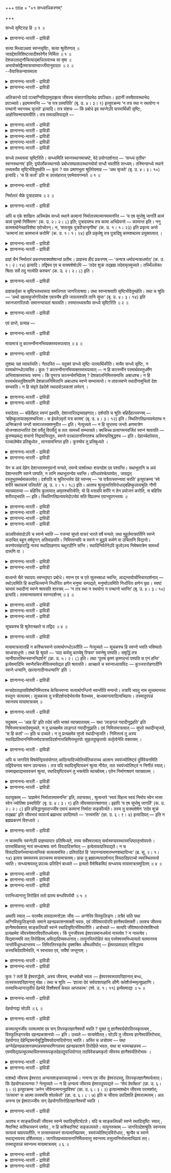 +++
title = "०१ सन्ध्याधिकरणम्"

+++

सन्ध्ये सृष्टिराह हि ॥ १ ॥  
<details><summary>ज्ञानानन्द-भारती - द्राविडी</summary>

सन्द्ये स्रुष्टिराह हि ॥ १ ॥
</details>

सत्या मिथ्याऽथवा स्वप्नसृष्टिः, सत्या श्रुतीरणात् ॥  
जाग्रद्देशाविशिष्टत्वादीश्वरेणैव निर्मिता ॥ १ ॥  
देशकालाद्यनौचित्याद्बाधितत्वाच्च सा मृषा ॥  
अभावोक्तेर्द्वैतमात्रासाम्याज्जीवानुवादतः ॥ २ ॥  
--वैयासिकन्यायमाला

<details><summary>ज्ञानानन्द-भारती - द्राविडी</summary>

स्वप्ऩत्तिल् स्रुष्टि सॆय्वदु वास्तवमा युळ्ळदा? अल्लदु मित्यैया (पॊय्याऩ
तोऱ्ऱमा)? सुरुदियिऩाल् सॊल्लप्पट्टु इरुप्पदालुम्, जाक्रत्तिलुळ्ळ
तेसत्तिऱ्कु वित्यासप्पडाददिऩालुम्, ईसुवररालेये स्रुष् टिक्कप्पडुगिऱ
वास्तवमाग उळ्ळदु ताऩ्।
</details>

<details><summary>ज्ञानानन्द-भारती - द्राविडी</summary>

तेसम्, कालम् मुदलियदु उसिदमायिल्लाददिऩालुम्, पादिक्कप्पट्टु
वरुगिऱबडियालुम्, इल्लैयॆऩ्ऱु सॊल्लियि रुप्पदालुम्, जाक्रत्, त्वैद
अऩुबवित्तदऱ्कु समाऩमायि राददिऩालुम्, जीवऩै सॊल्लियिरुप्पदालुम् अदु
पॊय्ये।
</details>

अतिक्रान्ते पादे पञ्चाग्निविद्यामुदाहृत्य जीवस्य संसारगतिप्रभेदः
प्रपञ्चितः। इदानीं तस्यैवावस्थाभेदः प्रपञ्च्यते। इदमामनन्ति — ‘स यत्र
प्रस्वपिति’ (बृ. उ. ४। ३। ९) इत्युपक्रम्य ‘न तत्र रथा न रथयोगा न
पन्थानो भवन्त्यथ सृजते’ इत्यादि। तत्र संशयः — किं प्रबोधे इव स्वप्नेऽपि
पारमार्थिकी सृष्टिः, आहोस्विन्मायामयीति। तत्र तावत्प्रतिपाद्यते —

<details><summary>ज्ञानानन्द-भारती - द्राविडी</summary>

(मूऩ्ऱावदु अत्यायम् मुदल् पादत्तिल् पञ्जाक्ऩि वित्यैयिल् कूऱियबडि जीवऩ्
लोगान्दरम् पोवदैयुम्, तिरुम्बि वरुवदैयुम् पऱ्ऱि विसारित्तु जीव कदियै
निरूबणम् सॆय्वदऩ् मूलम् तत्वञाऩत्तिऱ्कु सादऩमाऩ वैराक्यत्तै काट्टिऩार्।
इरण्डावदु पादत्तिल् ञाऩत्तिऱ्कु सादऩमाऩ त्वम् पदार्त्तमाऩ
जीवस्वरूबत्तैयुम्, तत्पदार्त्तमाऩ प्रह्मस्वरूबत् तैयुम् सोदित्तु
काट्टुगिऱार्। मुदलिल् अवस्तैगळैक् काट्टि अवऱ्ऱिलिरुन्दु जीवस्वरूबत्तैप्
पिरित्तुक् काट्टुगिऱार्।
</details>

<details><summary>ज्ञानानन्द-भारती - द्राविडी</summary>

स्वप्ऩत्तिल् काणुम् वस्तुक्कळ् उण्मैया अल्लदु पॊय्या ऎऩ्ऱु सन्देहम्।
आगासम् मुदलाऩदैप्पोल स्वप्ऩ वस्तुक्कळैयुम् ईसुवरऩ्
सिरुष्टित्तिरुप्पदालुम्, स्वप्ऩ सिरुष्टियैप् पऱ्ऱि सुरुदिये कूऱुवदालुम्
जागरिद वस्तुक्कळैप् पोलवे स्वप्ऩ वस्तुक्कळुम् तिरुप्ति मुदलाऩ पलऩै
कॊडुप्पदालुम् स्वप्ऩ वस्तुक्कळुम् सत्यम् ऎऩ्ऱु पूर्वबक्षम्।
</details>

<details><summary>ज्ञानानन्द-भारती - द्राविडी</summary>

सरीरत्तिऱ्कुळ् सिऱिय इडत्तिल् काणुम् याऩै मुदलिय पॆरिय वस्तु
इरुप्पदऱ्कुत् तगुन्द इडम् अङ्गु इल्लै। इरविल् तूङ्गिऩवऩ् स्वप्ऩत्तिल्
पगलै काण्गिऱाऩ्। ऒरु मुगूर्त्त कालत्तिऱ्कुळ् पल वरुषङ्गळ् कऴिन्ददाग
स्वप्ऩत्तिल् काण्गिऱाऩ्। आदलाल् कालमुम् ऒत्तुवरविल्लै। इन्दप्पॊरुळ्गळै
सिरुष्टिप्पदऱ्कु जीवऩुक्कु सामर्त्यमिल्लाददालुम् कै मुदलाऩ करणङ्गळ्
स्वप्ऩगालत्तिल् अडङ्गि युळ्ळबडियालुम्, मूलप्पॊरुळ्गळिल्लाददालुम्,
सिऱुवऩ् तऩक्कुप् पिळ्ळै पिऱन्ददाग स्वप्ऩम् काण्बदालुम् निमित्तमुम्
सरियाग इल्लै। मेलुम् विऴित्तवुडऩ् स्वप्ऩप् पॊरुळ्गळ् मऱैन्दुविडुगिऩ्ऱऩ।
स्वप् ऩत्तिल् काणुम् याऩै अप्पॊऴुदे मऩिदऩागक् काण्बदाल् स्वप्ऩ
कालत्तिलेये पादमुळ्ळदु। स्वप्ऩ वस्तुक्कळै ईसुवरऩ् सिरुष्टिक्कविल्लै।
जीवऩ् सिरुष्टिक्किऱाऩ्। जीवऩुक्कु अवित्यैयिऩाल् ञाऩम्, ऐसुवर्यम्
मऱैन्दिरुप्पदाल् तूङ्गुगिऱ जीवऩ् सङ्गल्बमात्रत्ताल् सिरुष्टिक्क
मुडियादु। जागरत्तिल् कण्ड पॊरुळ्गळिऩ् वासऩैयाल् स्वप्ऩ वस्तुक् कळ्
तोऩ्ऱुवदालुम्, स्वप्ऩत्तिल् उळ्ळ सुगदुक्कङ् गळुक्कु जीवऩुडैय पुण्य पाब
कर्माक्कळ् कारणमाऩ तालुम् जीवऩ् कर्त्ता ऎऩ्ऱु सॊल्लप्पडुगिऱदु। स्वप्ऩ
सिरुष्टियैच् चॊऩ्ऩ सुरुदि अङ्गेये अवैगळ् इल्लैयॆऩ्ऱुम् कूऱुगिऱदु।
स्वप्ऩत्तिल् पॊरुळ्गळ् उण्मैयाग इल्लाविट्टालुम् किळिञ्जलिल् वॆळ्ळि पोल्
पॊय्यागत् तोऩ्ऱुगिऩ्ऱऩ ऎऩ्बदु सुरुदियिऩ् करुत्तु। आरम्बणादिगरणत्तिल्
पिरबञ्जम् मुऴुवदुम् पॊय्यॆऩ्ऱु तीर्माऩित्तिरुक्किऱबडियाल् इङ्गु स्वप्ऩ
वस्तुक्कळ् वियावहारिगमा, पिरादिबासिगमा ऎऩ्ऱु सन्देहम्। पिरादिबासिगम्
ऎऩ्ऱु सित्तान्दम्)।
</details>

<details><summary>ज्ञानानन्द-भारती - द्राविडी</summary>

सॆऩ्ऱ पादत्तिल् पञ्जाक्ऩि वित्यैयैच् चॊल्लि जीवऩुडैय संसार कदियिलुळ्ळ
पेदम् विस्तरिक्कप्पट्टदु। इप्पॊऴुदो अवऩुक्केयुळ्ळ अवस्तैगळिलुळ्ळ पेदम्
विस्तरित्तुक् काट्टप् पडुगिऱदु।
</details>

<details><summary>ज्ञानानन्द-भारती - द्राविडी</summary>

“अवऩ् ऎप्पॊऴुदु तूङ्गुगिऱाऩो" (पिरुहत्। IV;३-९) ऎऩ्ऱु आरम्बित्तु “अङ्गे
रदङ्गळ् किडैयादु, रदत्तिल् पूट्टियिरुप्पवै (कुदिरैगळ्) किडैयादु,
मार्क्कङ्गळुम् किडैयादु। आऩाल् रदङ्गळैयुम् रदत्तिल्
पूट्टियिरुप्पवैगळैयुम् (कुदिरैगळैयुम्), ऎऩ्बदु मुदलाऩ मार्क्कङ्गळैयुम्
स्रुष्टिक्किऱाऩ्” (पिरुहत्IV;।३-१०) इदै सॊल्गिऱार्गळ्। विऴिप्पु
समयत्तिल् पोल, स्वप्ऩत्तिलुम् वास्तवमाऩ स्रुष्टिया? अल्लदु मायामयमाऩ
स्रुष्टिया? ऎऩ्ऱु अङ्गे संसयम्।
</details>

सन्ध्ये तथ्यरूपा सृष्टिरिति। सन्ध्यमिति स्वप्नस्थानमाचष्टे, वेदे
प्रयोगदर्शनात् — ‘सन्ध्यं तृतीयꣳ स्वप्नस्थानम्’ इति; द्वयोर्लोकस्थानयोः
प्रबोधसम्प्रसादस्थानयोर्वा सन्धौ भवतीति सन्ध्यम्। तस्मिन्सन्ध्ये स्थाने
तथ्यरूपैव सृष्टिर्भवितुमर्हति — कुतः ? यतः प्रमाणभूता श्रुतिरेवमाह — ‘अथ
सृजते’ (बृ. उ. ४। ३। १०) इत्यादि। ‘स हि कर्ता’ इति च उपसंहारात्
एवमेवावगम्यते ॥ १ ॥

<details><summary>ज्ञानानन्द-भारती - द्राविडी</summary>

पूर्वबक्षम्: अव्विषयत्तिल् सन्द्यत्तिल् वास् तव रूबमाऩ स्रुष्टि ऎऩ्ऱु
तोऩ्ऱुगिऱदु। “सन्द्यम् मूऩ्ऱावदु स्वप्ऩ स्ताऩम्" (पिरुहत्। IV;३-९) ऎऩ्ऱु
वेदत्तिल् पिरयोगम् काण्बदाल्, सन्द्यम् ऎऩ्बदु स्वप्ऩ स्ताऩत्तैच्
चॊल्गिऱदु। “इहलोगम्, परलोगम् ऎऩ्ऩुम् इरण्डु स्ताऩङ्गळुक्कु नडुविलो
विऴिप्पु तूक्कमॆऩ्ऱ इरण्डु स्ताऩङ्गळुक्कु मत्ति यिलो इरुप्पदिऩाल्
सन्द्यम्। अन्द सन्द्य स्ताऩत् तिल् (स्वप्ऩत्तिल्) वास्तवरूबमुळ्ळदागवे
स्रुष्टि यिरुप्पदु नियायम्। एऩ्? एऩॆऩ्ऱाल् “आऩाल् रदङ्ग ळैयुम्, रदत्तिल्
पूट्टियिरुप्पवैगळैयुम्, मार्क्कङ्ग ळैयुम् स्रुष्टिक्किऱाऩ्" ऎऩ्बदु
मुदलिय पिरमाणमाऩ सुरुदि इव्विदमे सॊल्गिऱदु। कडैसियिल् “अवऩे सॆय्गिऱवऩ्”
ऎऩ्ऱु मुडिप्पदालुम् इव्विदम् ताऩ् अऱियप्पडुगिऱदु।
</details>

निर्मातारं चैके पुत्रादयश्च ॥ २ ॥  
<details><summary>ज्ञानानन्द-भारती - द्राविडी</summary>

निर्मादारम् सैगे पुत्रादयच्च ॥ २ ॥
</details>

अपि च एके शाखिनः अस्मिन्नेव सन्ध्ये स्थाने कामानां
निर्मातारमात्मानमामनन्ति — ‘य एष सुप्तेषु जागर्ति कामं कामं पुरुषो
निर्मिमाणः’ (क. उ. २। २। ८) इति; पुत्रादयश्च तत्र कामा अभिप्रेयन्ते —
काम्यन्त इति। ननु कामशब्देनेच्छाविशेषा एवोच्येरन्। न, ‘शतायुषः
पुत्रपौत्रान्वृणीष्व’ (क. उ. १। १। २३) इति प्रकृत्य अन्ते ‘कामानां
त्वा कामभाजं करोमि’ (क. उ. १। १। २४) इति प्रकृतेषु तत्र पुत्रादिषु
कामशब्दस्य प्रयुक्तत्वात् ।

<details><summary>ज्ञानानन्द-भारती - द्राविडी</summary>

मेलुम्, सिल वेदसागिगळ् इदे सन्द्य स्ताऩत्तिल् “ऎन्द इन्द पुरुषऩ् ऎल्लाम्
तूङ्गुम्बोदु ऒव्वॊरु कामत्तैयुम् उण्डु पण्णुगिऱवऩाग विऴित्तुक्कॊण्डु
इरुक्किऱाऩो" (कडV;८) ऎऩ्ऱु आत्मावै कामङ्गळै उण्डुबण्णुबवऩाग सॊल्गि
ऱार्गळ्। पुत्तिरऩ् मुदलियवै अङ्गु कामङ्गळ् ऎऩ्ऱु करुदप्पडुगिऩ्ऱऩ।
विरुम्बप्पडुगिऩ्ऱऩ ऎऩ्बदिऩाल्।
</details>

<details><summary>ज्ञानानन्द-भारती - द्राविडी</summary>

कामम् ऎऩ्ऱ सप्तत्तिऩाल् ऒरुविद विरुप्पङ्गळ् ताऩे सॊल्लप्पडुम्। ऎऩ्ऱाल्
अप्पडियल्ल, “नूऱु आयुसुळ्ळ पुत्तिरर्गळैयुम् पौत्तिरर्गळैयुम्
वेण्डिक्कॊळ्" (कड१;२३) ऎऩ्ऱु आरम्बित्तु कडैसियिल् “उऩ्ऩै
कामङ्गळैयडैन्दवऩागच् चॆय्गिऱेऩ्" (कड१;२४) ऎऩ्ऱु पिरगिरुदमायुळ्ळ
पुत्तिरऩ् मुदलाऩदिल् अङ्गु काम ऎऩ्ऱ सप्तत्तै उबयोगित् तिरुप्पदिऩाल्।
</details>

प्राज्ञं चैनं निर्मातारं प्रकरणवाक्यशेषाभ्यां प्रतीमः। प्राज्ञस्य हीदं
प्रकरणम् — ‘अन्यत्र धर्मादन्यत्राधर्मात्’ (क. उ. १। २। १४) इत्यादि।
तद्विषय एव च वाक्यशेषोऽपि — ‘तदेव शुक्रं तद्ब्रह्म तदेवामृतमुच्यते।
तस्मिँल्लोकाः श्रिताः सर्वे तदु नात्येति कश्चन’ (क. उ. २। २। ८) इति ।

<details><summary>ज्ञानानन्द-भारती - द्राविडी</summary>

पिराक्ञऩ् ताऩ् इन्द उण्डुबण्णुगिऱवर् ऎऩ्ऱु पिरगरणत्तिलिरुन्दुम्, पिऩ्
वाक्कियङ्गळिलिरुन्दुम् अऱिगिऱोम्। "तर्मत्तिऱ्कु वेऱाग, अदर्मत्तिऱ्कु
वेऱाग" (कडII;१४) ऎऩ्ऱु आरम्बिक्कुम् इन्द पिरगरणम् पिराक्ञऩैये सेर्न्ददु।
अदे विषयम्दाऩ् पिऩ् वाक्कियत्तिलुम् “अदुवे सुत्तम्, अदु पिरह्मम्, अदुवे
अमिरुदम् (मरणमऱ्ऱदु) ऎऩप्पडुगिऱदु। अदिल् ऎल्ला उलगङ्गळुम्
आसिरयित्तुक्कॊण्डिरुक्किऩ्ऱऩ। अदैयो ऎदुवुम् मीऱुवदिल्लै” (कडV;८) ऎऩ्ऱु।
</details>

प्राज्ञकर्तृका च सृष्टिस्तथ्यरूपा समधिगता जागरिताश्रया। तथा
स्वप्नाश्रयापि सृष्टिर्भवितुमर्हति। तथा च श्रुतिः — ‘अथो
खल्वाहुर्जागरितदेश एवास्यैष इति जाग्रत्पश्यति तानि सुप्तः’ (बृ. उ. ४।
३। १४) इति स्वप्नजागरितयोः समानन्यायतां श्रावयति। तस्मात्तथ्यरूपैव
सन्ध्ये सृष्टिरिति ॥ २ ॥

<details><summary>ज्ञानानन्द-भारती - द्राविडी</summary>

पिराक्ञऩै कर्त्तावाग उडैय जागिरत्तै आसिरयित्तिरुक्किऱ स्रुष्टि
वास्तवरूबत्तै उडैय ताग आसिरयित्तिरुक्किऱोम्; अप्पडिये स्वप्ऩत्तै
आसिरयित्तिरुक्कुम् स्रुष्टियुम् कूड इरुप्पदुदाऩ् नियायमागुम्। अप्पडिये
सुरुदियुम् "जागिरत् तेसमेदाऩ् इवऩुक्कु इदु (स्वप्ऩम्) जागिरत्तिल् ऎवैगळै
पार्क्किऱाऩो, अवैगळैत्ताऩ् तूङ्गुगिऱवऩ् पार्क्कि ऱाऩ्। ऎऩ्ऱु
सॊल्गिऱार्गळल्लवा?” (पिरुहत्।IV;३-१४) ऎऩ्ऱु स्वप्ऩत्तिऱ्कुम्
जागरत्तिऱ्कुम् नियायम् समाऩमायिरुप्पदैच् चॊल्गिऱदु। आगैयाल् सन्द्
यत्तिल् (स्वप्ऩत्तिल् उळ्ळ स्रुष्टि वास्तव स्वरूबमुळ्ळदुदाऩ्, ऎऩ्ऱु।
</details>

एवं प्राप्ते, प्रत्याह —

<details><summary>ज्ञानानन्द-भारती - द्राविडी</summary>

सित्तान्दम्: इव्विदम् वरुम्बोदु पदिल् सॊल्गिऱार्:-
</details>

मायामात्रं तु कार्त्स्न्येनानभिव्यक्तस्वरूपत्वात् ॥ ३ ॥  
<details><summary>ज्ञानानन्द-भारती - द्राविडी</summary>

मायामात्रम् तु कार्त्स्नयेनानबिव्यक्तस्वरूबत्वात् ॥ ३ ॥
</details>

तुशब्दः पक्षं व्यावर्तयति। नैतदस्ति — यदुक्तं सन्ध्ये सृष्टिः
पारमार्थिकीति। मायैव सन्ध्ये सृष्टिः, न परमार्थगन्धोऽप्यस्ति। कुतः ?
कार्त्स्न्येनानभिव्यक्तस्वरूपत्वात् — न हि कार्त्स्न्येन
परमार्थवस्तुधर्मेण अभिव्यक्तस्वरूपः स्वप्नः। किं पुनरत्र
कार्त्स्न्यमभिप्रेतम् ? देशकालनिमित्तसम्पत्तिः अबाधश्च। न हि
परमार्थवस्तुविषयाणि देशकालनिमित्तानि अबाधश्च स्वप्ने सम्भाव्यन्ते। न
तावत्स्वप्ने रथादीनामुचितो देशः सम्भवति। न हि संवृते देहदेशे
रथादयोऽवकाशं लभेरन् ।

<details><summary>ज्ञानानन्द-भारती - द्राविडी</summary>

“तु” ऎऩ्ऱ सप्तम् मुऩ् सॊऩ्ऩ पक्षत्तै मऱुक्किऱदु। सन्द्यत्तिलुळ्ळ
स्रुष्टि वास्तवमाऩ तॆऩ्ऱु ऎदु सॊल्लप्पट्टदो अदु इल्लै। सन्द्यत् तिलुळ्ळ
स्रुष्टि मायैदाऩ् ; वास्तवमॆऩ्ऱ कन्दम् कूड किडैयादु एऩ्? “पूरावाग
वियक्तमाऩ स्वरूब मिल्लाददाल् वास्तवमाऩ वस्तुविऱ्कुळ्ळ पूरा लक्षणङ्गळुडऩ्
वियक्तमायिरुक्कुम् स्वरूबत्तै उडैयदाग स्वप्ऩम् इल्लैयॆऩ्बदु पिरसित्तम्”।
</details>

<details><summary>ज्ञानानन्द-भारती - द्राविडी</summary>

इङ्गे पूरात्तऩ्मैयॆऩ्बदु ऎदुवॆऩ्ऱु करुदप्पट्टिरुक्किऱदु? तेसम्, कालम्,
निमित्तम् इवैगळिऩ् सेर्क्कैयुम्, पादिक्कप्पडामल् इरुप्पदुम्। वास्तवमाऩ
वस्तुविऱ्कुरिय विषयङ्गळाऩ तेसगाल निमित्तङ्गळुम् पादिक्कप्पडामल्
इरुक्कुम् तऩ्मैयुम् स्वप्ऩत्तिल् सम्बविक्कादल्लवा? स्वप्ऩत्तिल् रदङ्गळ्
मुदलियदिऱ्कु पोदुमाऩ इडम् किडैयादु। सुरुक्कमायुळ्ळ तेहत्तिऩ्
इडत्तिऱ्कुळ् रदम् मुदलियवैगळ् इडमडैयमुडियादु ऎऩ्बदु पिरसित्तम्।
</details>

स्यादेतत् — बहिर्देहात् स्वप्नं द्रक्ष्यति, देशान्तरितद्रव्यग्रहणात्।
दर्शयति च श्रुतिः बहिर्देहात्स्वप्नम् — ‘बहिष्कुलायादमृतश्चरित्वा। स
ईयतेऽमृतो यत्र कामम्’ (बृ. उ. ४। ३। १२) इति। स्थितिगतिप्रत्ययभेदश्च न
अनिष्क्रान्ते जन्तौ सामञ्जस्यमश्नुवीत — इति। नेत्युच्यते — न हि
सुप्तस्य जन्तोः क्षणमात्रेण योजनशतान्तरितं देशं पर्येतुं विपर्येतुं च
ततः सामर्थ्यं सम्भाव्यते। क्वचिच्च प्रत्यागमनवर्जितं स्वप्नं श्रावयति —
कुरुष्वहमद्य शयानो निद्रयाभिप्लुतः, स्वप्ने पञ्चालानभिगतश्च
अस्मिन्प्रतिबुद्धश्च — इति। देहाच्चेदपेयात् , पञ्चालेष्वेव प्रतिबुध्येत
, तानसावभिगत इति। कुरुष्वेव तु प्रतिबुध्यते ।

<details><summary>ज्ञानानन्द-भारती - द्राविडी</summary>

इदु इरुक्कलाम्; तेहत्तिऱ्कु वॆळियिल् स्वप्ऩत्तैप् पार्क्किऱाऩ्। वेऱु
इडत्तिलुळ्ळ तिरवियत्तै किरहिप्पदिऩाल्। सुरुदियुम् "मरणमऱ्ऱ वऩाग
सरीरत्तिऱ्कु वॆळियिले सञ्जरित्तुविट्टु अन्द मरणमऱ्ऱवऩ् ऎङ्गे इष्टमो
अङ्गे पोगिऱाऩ्” (पिरुहत्।IV;३-१२) ऎऩ्ऱु तेहत्तिऱ्कु वॆळियिल् स्वप्ऩम्
ऎऩ्ऱु काट्टुगिऱदु। निऱ्पदु, पोवदु, ऎऩ्ऱ अऱिविऩ् वेऱुबाडु पिराणि वॆळियिल्
पोगादविषयत्तिल् पॊरुत्तमायिरादु, ऎऩ्ऱु।
</details>

<details><summary>ज्ञानानन्द-भारती - द्राविडी</summary>

अप्पडियल्लवॆऩ्ऱु सॊल्लप्पडुगिऱदु। तूङ्गु किऱ जन्दुविऱ्कु
क्षणमात्तिरत्तिल् नूऱु योजऩैक्कु अप्पाल् उळ्ळ तेसम् पोगवुम्, अङ्गिरुन्दु
वरवुम् सामर्त्तियम् सम्बविक्कक् कूडियदेयिल्लै। मेलुम्, सिल समयम्
तिरुम्बि वरुगैयिल्लामले स्वप्ऩम् सॊल्गिऱाऩ् "नाऩ् इऩ्ऱु कुरुदेसत्तिल्
पडुत्तुक् कॊण्डु नित्तिरैयिऩाल् वियाबिक्कप्पट्टु स्वप्ऩत् तिल्
पाञ्जालदेसम् पोऩवऩ् इङ्गु विऴित्तुक्कॊण्डु विट्टेऩ्” ऎऩ्ऱु।
तेहत्तिलिरुन्दु वॆळिये पोयिरुन् दाल् इवऩ् अन्द पाञ्जाल तेसत्तै
अडैन्ददाल् पाञ्जालदेसत्तिल् विऴित्तुक्कॊळ्ळ वेण्डुम्; आऩाल्
कुरुदेसत्तिले ताऩ् विऴित्तुक् कॊळ्गिऱाऩ्।
</details>

येन च अयं देहेन देशान्तरमश्नुवानो मन्यते, तमन्ये पार्श्वस्थाः शयनदेश एव
पश्यन्ति। यथाभूतानि च अयं देशान्तराणि स्वप्ने पश्यति, न तानि
तथाभूतान्येव भवन्ति। परिधावंश्चेत्पश्येत् , जाग्रद्वत्
वस्तुभूतमर्थमाकलयेत्। दर्शयति च श्रुतिरन्तरेव देहे स्वप्नम् — ‘स
यत्रैतत्स्वप्न्यया चरति’ इत्युपक्रम्य ‘स्वे शरीरे यथाकामं परिवर्तते’
(बृ. उ. २। १। १८) इति। अतश्च श्रुत्युपपत्तिविरोधाद्बहिष्कुलायश्रुतिः
गौणी व्याख्यातव्या — बहिरिव कुलायात् अमृतश्चरित्वेति; यो हि वसन्नपि
शरीरे न तेन प्रयोजनं करोति, स बहिरिव शरीराद्भवति — इति।
स्थितिगतिप्रत्ययभेदोऽप्येवं सति विप्रलम्भ एवाभ्युपगन्तव्यः ॥

<details><summary>ज्ञानानन्द-भारती - द्राविडी</summary>

मेलुम् इवऩ् ऎन्द तेहत्तुडऩ् वेऱु तेसम् पोऩदाग निऩैक्किऱाऩो, अदै
पडुत्तुक्कॊण्ड इडत्तिलेये पक्कत्तिलुळ्ळ मऱ्ऱवर्गळ् पार्क्किऱार्गळ्।
तविरवुम् इवऩ् स्वप्ऩत्तिल् मऱ्ऱ तेसङ्गळै ऎप्पडि यिरुप्पदाग पार्क्किऱाऩो,
अवै अप्पडिये इरुप्पदुम् किडैयादु। वॆळियिल् ओडिप्पोय् पार्प्पाऩाऩाल्,
जाक्किरत्तिल् पोल पॊरुळै उण्मैयाऩदागवे ऎण्णुवाऩ्।
</details>

<details><summary>ज्ञानानन्द-भारती - द्राविडी</summary>

तेहत्तिऱ्कु उळ्ळेदाऩ् स्वप्ऩम् ऎऩ्बदै सुरुदियुम् काट्टुगिऱदु। “अवऩ्
ऎप्पॊऴुदु इव्विदम् स्वप्ऩ सम्बन्दत्तुडऩ् इरुक्किऱाऩो” ऎऩ्ऱु आरम्बित्तु
“तऩ्ऩुडैय सरीरत्तिल् इष्टप्पडि सुऱ्ऱिवरुगिऱाऩ्” (पिरुहत्। II;१-१८)
ऎऩ्ऱु।
</details>

<details><summary>ज्ञानानन्द-भारती - द्राविडी</summary>

आगैयाल् सुरुदि युक्तियिवैगळुक्कु विरोदमायि रुप्पदाल् “सरीरत्तिऱ्कु
वॆळियिल्” ऎऩ्ऱ सुरुदि कौणम् ऎऩ्ऱु वियाक्याऩम् सॆय्य वेण्डियदु।
“सरीरत्तिऱ्कु वॆळियिल् पोल अमिरुदऩ् सञ्जरित्तुविट्टु” ऎऩ्ऱु। ऎवऩ्
सरीरत्तिल् इरुन्दुम्गूड अदैक्कॊण्डु पिरयोजऩम् सॆय्दु कॊळ्ळविल्लैयो, अवऩ्
सरीरत्तिऱ्कु वॆळियिलिरुप्पदु पोल आगिऱाऩ्, ऎऩ्ऱु।
</details>

<details><summary>ज्ञानानन्द-भारती - द्राविडी</summary>

इव्विदमिरुप्पदाल्, निऱ्पदु, नडप्पदु ऎऩ्ऱ अऱिविऩ् वेऱुबाडुम् एमाऱ्ऱमॆऩ्ऱे
ऒप्पुक्कॊळ्ळ वेण्डुम्।
</details>

कालविसंवादोऽपि च स्वप्ने भवति — रजन्यां सुप्तो वासरं भारते वर्षे मन्यते;
तथा मुहूर्तमात्रवर्तिनि स्वप्ने कदाचित् बहून् वर्षपूगान् अतिवाहयति।
निमित्तान्यपि च स्वप्ने न बुद्धये कर्मणे वा उचितानि विद्यन्ते।
करणोपसंहाराद्धि नास्य रथादिग्रहणाय चक्षुरादीनि सन्ति।
रथादिनिर्वर्तनेऽपि कुतोऽस्य निमेषमात्रेण सामर्थ्यं दारूणि वा ।

<details><summary>ज्ञानानन्द-भारती - द्राविडी</summary>

कालम् ऒत्तुक्कॊळ्ळाददुम् स्वप्ऩत्तिल् एऱ्पडुगिऱदु। पारदवर्षत्तिल् इरविल्
तूङ्गुगिऱवऩ् पगल् ऎऩ्ऱु निऩैक्किऱाऩ्। अप्पडि ऒरु मुगूर्त्तमात्तिरम्
इरुक्कुम् स्वप्ऩत्तिल् सिल समयम् अनेग वरुषक्कूट्टङ्गळै
कऴित्तुविडुगिऱाऩ्।
</details>

<details><summary>ज्ञानानन्द-भारती - द्राविडी</summary>

निमित्तङ्गळुम्गूड स्वप्ऩत्तिल् अऱिविऱ्को कर्माविऱ्को तगुन्ददाग
इरुप्पदिल्लै। इन्दिरियङ्गळ् अडङ्गियिरुप्पदाल् इवऩुक्कु रदम् मुदलियवैगळै
अऱिवदऱ्कु कण् मुदलियवै इल्लै। रदम् मुदलियदै सॆय्वदऱ्कुम् इवऩुक्कु ऒरु
निमिष मात्तिरत्तिल् सामर्त्तियम् एदु? मरम्दाऩ् एदु?
</details>

बाध्यन्ते चैते रथादयः स्वप्नदृष्टाः प्रबोधे। स्वप्न एव च एते सुलभबाधा
भवन्ति, आद्यन्तयोर्व्यभिचारदर्शनात् — रथोऽयमिति हि कदाचित्स्वप्ने
निर्धारितः क्षणेन मनुष्यः सम्पद्यते, मनुष्योऽयमिति निर्धारितः क्षणेन
वृक्षः। स्पष्टं चाभावं रथादीनां स्वप्ने श्रावयति शास्त्रम् — ‘न तत्र
रथा न रथयोगा न पन्थानो भवन्ति’ (बृ. उ. ४। ३। १०) इत्यादि।
तस्मान्मायामात्रं स्वप्नदर्शनम् ॥ ३ ॥

<details><summary>ज्ञानानन्द-भारती - द्राविडी</summary>

मेलुम्, स्वप्ऩत्तिल् काणप्पट्ट इन्द रदम् मुदलियवै विऴित्तुक्कॊण्डवुडऩ्
पादिक्कप्पट्टु विडुगिऩ्ऱऩ। स्वप्ऩत्तिलेये इवै सुलबमाग
पादिक्कक्कूडियवैगळाय् इरुक्किऩ्ऱऩ। मुदलिलुम्, कडैसियिलुम् " इल्लैयॆऩ्ऱु
तॆरिवदिऩाल्। ऒरु समयम् "इदु रदम्" ऎऩ्ऱु स्वप्ऩत्तिल् तीर्माऩिक्कप्
पट्टदु। मऱु क्षणत्तिल् मऩुष्यऩाग आगिविडुगिऱदु; इवऩ् मऩुष्यऩ् ऎऩ्ऱु
तीर्माऩिक्कप्पट्टदु मऱु क्षणत्तिल् मरमाग आगिविडुगिऱदु।
</details>

<details><summary>ज्ञानानन्द-भारती - द्राविडी</summary>

स्वप्ऩत्तिल् रदम् मुदलियवैगळिऩ् इल्ला मैयै तॆळिवाग सास्तिरमुम्
सॊल्गिऱदु। "अङ्गु रदङ्गळ् किडैयादु, रदत्तिल् पूट्टियिरुप्पवैगळ्
किडैयादु, मार्क्कङ्गळ् किडैयादु” (पिरुहत्।IV;३-१०) ऎऩ्बदु मुदलाऩदु।
</details>

<details><summary>ज्ञानानन्द-भारती - द्राविडी</summary>

आगैयाल् स्वप्ऩदर्सऩम् मायामात्तिरम्।
</details>

सूचकश्च हि श्रुतेराचक्षते च तद्विदः ॥ ४ ॥  
<details><summary>ज्ञानानन्द-भारती - द्राविडी</summary>

सूसगच्च हि च्रुदे: आसक्षदे स तत्विद; ॥ ४ ॥
</details>

मायामात्रत्वात्तर्हि न कश्चित्स्वप्ने परमार्थगन्धोऽस्तीति — नेत्युच्यते
— सूचकश्च हि स्वप्नो भवति भविष्यतोः साध्वसाधुनोः। तथा हि श्रूयते — ‘यदा
कर्मसु काम्येषु स्त्रियꣳ स्वप्नेषु पश्यति। समृद्धिं तत्र
जानीयात्तस्मिन्स्वप्ननिदर्शने’ (छा. उ. ५। २। ८) इति। तथा ‘पुरुषं
कृष्णं कृष्णदन्तं पश्यति स एनं हन्ति’ इत्येवमादिभिः
स्वप्नैरचिरजीवित्वमावेद्यत इति श्रावयति। आचक्षते च स्वप्नाध्यायविदः —
कुञ्जरारोहणादीनि स्वप्ने धन्यानि, खरयानादीन्यधन्यानि’ इति ।

<details><summary>ज्ञानानन्द-भारती - द्राविडी</summary>

मायामात्तिरमायिरुप्पदिऩाल् अप्पडियाऩाल् स्वप्ऩत्तिल् वास्तवत्तिऩ् कन्दम्
कॊञ्जमेऩुम् किडैयादा? ऎऩ्ऱाल् इल्लैयॆऩ्ऱु सॊल्लप् पडुगि ऱदु। पिऩ्ऩाल्
एऱ्पडप्पोगुम् नल्लदु कॆट्टदु इवैग ळुक्कु सूसगमाग स्वप्ऩम् इरुक्कुम्।
अप्पडिये सॊल्लप्पडुगिऱदु। "काम्यगर्माक्कळिल् ऎप्पॊऴुदु स्वप्ऩत्तिल्
स्तिरीयै पार्क्किऱाऩो, अन्द स्वप्ऩम् पार्त्तदऩ्मूलम् अन्द कर्मा
विषयत्तिल् समिरुत्तियै (कै कूडुमॆऩ्बदै अऱिन्दु कॊळ्ळवुम्" (सान्।V;२-४)
ऎऩ्ऱु। अप्पडिये “करुप्पाऩ पल्लै उडैय करुप्पाऩ पुरुषऩै पार्क्किऱाऩ्। अवऩ्
इवऩै कॊल्लुवाऩ्” ऎऩ्बदु मुदलाऩ स्वप्ऩङ्गळाल् वॆगुनाळ्
जीवित्तिरुक्कमाट्टाऩ् ऎऩ्बदु तॆरिविक्कप्पडुगिऱदु ऎऩ्ऱु सॊल्गिऱदु।
स्वप्ऩत्तिल् याऩैयिल् एऱुवदु मुदलियवै पाक्यत्तैत् तरुम्। कऴुदैयिल्
एऱुवदु मुदलियवै तुऩ्बत्तैत् तरुमॆऩ्ऱु स्वप्ऩात्या यमऱिन्दवर्गळ्
कूऱुगिऱार्गळ्।
</details>

मन्त्रदेवताद्रव्यविशेषनिमित्ताश्च केचित्स्वप्नाः सत्यार्थगन्धिनो
भवन्तीति मन्यन्ते। तत्रापि भवतु नाम सूच्यमानस्य वस्तुनः सत्यत्वम्।
सूचकस्य तु स्त्रीदर्शनादेर्भवत्येव वैतथ्यम् ,
बाध्यमानत्वादित्यभिप्रायः। तस्मादुपपन्नं स्वप्नस्य मायामात्रत्वम् ॥

<details><summary>ज्ञानानन्द-भारती - द्राविडी</summary>

मन्दिरम्, तेवदै, तिरवियम् इवैगळुडैय विसेषत्तै निमित्तमायुळ्ळ सिल
स्वप्ऩङ्गळ् सत्य वस्तुविऩ् कन्दमुळ्ळदाग इरुक्किऩ्ऱऩवॆऩ्ऱु निऩैक्
किऱार्गळ्। अङ्गेयुम्गूड सूसिक्कप्पट्ट वस्तुविऱ्कु सत्यत्तऩ्मै
इरुक्कट्टुम्; आऩाल् सूसगामयुळ्ळ स्तिरीदर्सऩम् मुदलियदिऱ्कु
असत्यत्तऩ्मैदाऩ् उण्डु, पादिक्कप्पडुगिऱबडियाल्, ऎऩ्ऱु अबिप्पिरायम्।
आगैयाल् स्वप्ऩत्तिऩ् माया मात्तिरत्तऩ्मै नियायमाऩदे।
</details>

यदुक्तम् — ‘आह हि’ इति तदेवं सति भाक्तं व्याख्यातव्यम् — यथा ‘लाङ्गलं
गवादीनुद्वहति’ इति निमित्तमात्रत्वादेवमुच्यते, न तु प्रत्यक्षमेव लाङ्गलं
गवादीनुद्वहति। एवं निमित्तमात्रत्वात् — सुप्तो रथादीन्सृजते, ‘स हि
कर्ता’ — इति च उच्यते। न तु प्रत्यक्षमेव सुप्तो रथादीन्सृजति।
निमित्तत्वं तु अस्य
रथादिप्रतिभाननिमित्तमोदत्रासादिदर्शनात्तन्निमित्तभूतयोः सुकृतदुष्कृतयोः
कर्तृत्वेनेति वक्तव्यम् ।

<details><summary>ज्ञानानन्द-भारती - द्राविडी</summary>

इव्विदमिरुप्पदाल्, “सॊल्लियिरुक्किऱदे” ऎऩ्ऱु ऎदु सॊल्लप्पट्टदो अदु
कौणमॆऩ्ऱु वियाक्य ाऩम् सॆय्य वेण्डुम्। “कलप्पै माडु मुदलियदै
ताङ्गुगिऱदु" ऎऩ्बदिल् ऎप्पडि निमित्तमायिरुक्कुम् तऩ्मैयिऩाल् इव्विदम्
सॊल्लप्पडुगिऱदो, पिरत्य क्षमागवे कलप्पै माडु मुदलियदै ताङ्गुवदिल् लैयो,
अव्विदम् निमित्तमाय् इरुक्कुम् तऩ्मै युळ्ळदाल्दाऩ् तूङ्गुगिऱवऩ् रदम्
मुदलियवैगळै स्रुष्टिक्किऱाऩ्। अवऩ् कर्त्ता ऎऩ्ऱु सॊल्लप् पडुगिऱदु।
तूङ्गुगिऱवऩो पिरत्यक्षमागवे रदम् मुदलियवैगळै स्रुष्टिक्किऱदिल्लै।
इवऩुक्कु निमित्तमायिरुक्कुम् तऩ्मैयुम्, रदम् मुदलियदिऩ् तोऱ्ऱत्तै
निमित्तमायुळ्ळ सन्देहम्, पयम् मुदलियदु इवऩुक्कुक् काण्बदिऩाल्, अदऱ्कु
निमित्तमायुळ्ळ पुण्णिय पाबत्तिऱ्कु कर्त्तवायिरुक्कुम् तऩ्मैयिऩाल्, ऎऩ्ऱु
सॊल्ल वेण्डुम्।
</details>

अपि च जागरिते विषयेन्द्रियसंयोगात् आदित्यादिज्योतिर्व्यतिकराच्च आत्मनः
स्वयंज्योतिष्ट्वं दुर्विवेचनमिति तद्विवेचनाय स्वप्न उपन्यस्तः। तत्र यदि
रथादिसृष्टिवचनं श्रुत्या नीयेत, ततः स्वयंज्योतिष्ट्वं न निर्णीतं
स्यात्। तस्माद्रथाद्यभाववचनं श्रुत्या, रथादिसृष्टिवचनं तु भक्त्येति
व्याख्येयम्। एतेन निर्माणश्रवणं व्याख्यातम् ।

<details><summary>ज्ञानानन्द-भारती - द्राविडी</summary>

मेलुम्, जागिरक्कालत्तिल् विषयत्तिऱ्कुम् इन्दिरियत्तिऱ्कुम्
सम्बन्दमिरुप्पदिऩालुम्, आदित्यऩ् मुदलाऩ वॆळिच्चत्तुडऩ् तॊडर्बु
इरुप्पदिऩालुम्, आत्माविऩुडैय स्वयम्बिरगासमायिरुक्कुम् तऩ्मैयै
पिरित्तुक्काट्टुवदु सिरममॆऩ्ऱु अदै पिरित्तुक्काट्टु वदऱ्काग स्वप्ऩम्
वर्णिक्कप्पट्टिरुक्किऱदु। अङ्गे रदम् मुदलियदिऩ् स्रुष्टियै सॊल्लुम्
वसऩम् केट्किऱबडिये अर्त्तम् सॆय्यप्पडुमेयाऩाल्, अप्पॊऴुदु स्वयम्
पिरगासत्तऩ्मै निर्णयम् सॆय्यप् पट्टदाग आगादु। आगैयाल् रदम् मुदलियदिऩ्
इल्ला मैयै सॊल्लुम् वसऩम् मुक्यमागवुम् रदम् मुदलिय तिऩ् स्रुष्टियै
सॊल्लुम् वसऩम् लक्षणैयागवुम् वियाक्याऩम् सॆय्य वेण्डुम्।
</details>

<details><summary>ज्ञानानन्द-भारती - द्राविडी</summary>

इदिऩाल् “उण्डुबण्णुगिऱदु” ऎऩ्ऱु सॊऩ्ऩ तुम् वियाक्याऩम् सॆय्दागिविट्टदु।
</details>

यदप्युक्तम् — ‘प्राज्ञमेनं निर्मातारमामनन्ति’ इति, तदप्यसत् ,
श्रुत्यन्तरे ‘स्वयं विहत्य स्वयं निर्माय स्वेन भासा स्वेन ज्योतिषा
प्रस्वपिति’ (बृ. उ. ४। ३। ९) इति जीवव्यापारश्रवणात्। इहापि ‘य एष
सुप्तेषु जागर्ति’ (क. उ. २। २। ८) इति प्रसिद्धानुवादाज्जीव एवायं
कामानां निर्माता सङ्कीर्त्यते। तस्य तु वाक्यशेषेण ‘तदेव शुक्रं
तद्ब्रह्म’ इति जीवभावं व्यावर्त्य ब्रह्मभाव उपदिश्यते — ‘तत्त्वमसि’ (छा.
उ. ६। ९। ४) इत्यादिवत् — इति न ब्रह्मप्रकरणं विरुध्यते ।

<details><summary>ज्ञानानन्द-भारती - द्राविडी</summary>

“इन्द उण्डुबण्णुबवरै पिराक्ञऩ् ऎऩ्ऱु निऩैक्किऱार्गळ्” ऎऩ्ऱुम् ऎदु
सॊल्लप्पट्टदो, अदुवुम् सरियल्ल। वेऱु सुरुदियिल् “ताऩे (जाक्रत्तेहत्तै)
सेष्टैयऱ्ऱदाग सॆय्दुविट्टु, ताऩे उण्डुबण्णि विट्टु, तऩ्ऩुडैय
पुत्तिविरुत्तियाल्, तऩ् स्वरूबसैदऩ्यत्ताल् स्वप्ऩत्तै यऩुबविक्किऱाऩ्”
(पिरुहत्।IV;३-९) ऎऩ्ऱु जीवऩुडैय वियाबारमाग सॊल्लप्पट्टिरुप्पदाल्।
इङ्गेयुम् "ऎन्द इवऩ् ऎल्लाम् तूङ्गुम् पोदु विऴित्तुक् कॊण्डिरुक्किऱाऩो”
(कडV;८) ऎऩ्ऱु पिरसित्तमायुळ्ळदै अऩुवादम् सॆय्दिरुप्पदिऩाल्, जीवऩ् ताऩ्
इन्द कामङ्गळै उण्डुबण्णुगिऱवऩ् ऎऩ्ऱु सॊल्लप्पट्टिरुक्किऱदु।
अवऩुक्कुत्ताऩ् पिऩ् वाक्कियत्ताल् “अदुवे सुत्तम् अदु पिरह्मम्” ऎऩ्ऱु
जीवत्तऩ्मैयै विलक्कि पिरह्मत्तऩ्मै उबदेसिक्कप्पडुगिऱदु। “तत् त्वम् असि
(अदु नी)” ऎऩ्बदु मुदलियदैप् पोल, ऎऩ्बदिऩाल् पिरह्म पिरगरणम् ऎऩ्बदु
विरोदप्पडविल्लै।
</details>

न चास्माभिः स्वप्नेऽपि प्राज्ञव्यापारः प्रतिषिध्यते, तस्य
सर्वेश्वरत्वात् सर्वास्वप्यवस्थास्वधिष्ठातृत्वोपपत्तेः। पारमार्थिकस्तु
नायं सन्ध्याश्रयः सर्गः वियदादिसर्गवत् — इत्येतावत्प्रतिपाद्यते। न च
वियदादिसर्गस्याप्यात्यन्तिकं सत्यत्वमस्ति। प्रतिपादितं हि
‘तदनन्यत्वमारम्भणशब्दादिभ्यः’ (ब्र. सू. २। १। १४) इत्यत्र समस्तस्य
प्रपञ्चस्य मायामात्रत्वम्। प्राक् तु ब्रह्मात्मत्वदर्शनात्
वियदादिप्रपञ्चो व्यवस्थितरूपो भवति। सन्ध्याश्रयस्तु प्रपञ्चः प्रतिदिनं
बाध्यते — इत्यतो वैशेषिकमिदं सन्ध्यस्य मायामात्रत्वमुदितम् ॥ ४ ॥

<details><summary>ज्ञानानन्द-भारती - द्राविडी</summary>

मेलुम्, स्वप्ऩत्तिलुम्गूड पिराक्ञऩुडैय वियवहारम् नम्माल्
मऱुक्कप्पडविल्लै, अवर् ऎल्लावऱ्ऱिऱ्कुम् ईसुवरऩायिरुप्पदाल् ऎल्ला अवस्तै
कळिलुम् अदिष्टादावायिरुक्कुम् तऩ्मै पॊरुन्दक् कूडियदाल्। सन्द्यत्तै
आसिरयित्तिरुक्कुम् इन्द स्रुष्टि, आगासम् मुदलियदिऩ् स्रुष्टियैप् पोल,
वास्तवमाऩदिल्लै ऎऩ्ऱु इव्वळवु मात्तिरम् सॊल्लप्पडुगिऱदु।
</details>

<details><summary>ज्ञानानन्द-भारती - द्राविडी</summary>

तविरवुम्, आगासम् मुदलियदिऩ् स्रुष्टिक्कुक्कूड पूरासत्यत्तऩ्मै किडैयादु।
ऎल्ला पिरबञ्जत्तिऱ्कुम् उळ्ळ माया मात्तिरत्तऩ्मै "अदऱ्कु वेऱायिरुक्कुम्
तऩ्मै अऱ्ऱदु। आरम्बण सप्तम् मुदलियदाल्” (सुत्रम्।II;१-१४), ऎऩ्ऱ
इडत्तिल्, पिरदिबादऩम् सॆय्यप्पट्टु इरुक्किऱदल्लवा?
</details>

<details><summary>ज्ञानानन्द-भारती - द्राविडी</summary>

पिरह्मत्तिऩ् आत्मत् तऩ्मैयै साक्षात्कारम् सॆय्वदऱ्कु मुऩ्बो आगासम्
मुदलाऩ पिरबञ्जम् वियवस्तैक्कुक् कट्टुप्पट्ट उरुवत्तुडऩ् इरुक्किऱदु।
सन्द्यत्तै आसिरयित्त पिरबञ्जमो पिरदिदिऩम् पादिक्कप्पडुगिऱदु ऎऩ्ऱु।
अदिऩाल् (पिरादिबासिगम् ऎऩ्ऱ) विसेषत्तैयॊट्टि इन्द सन्द्यत्तिऩ् माया
मात्तिरत्तऩ्मै सॊल्लप्पट्टदु।
</details>

पराभिध्यानात्तु तिरोहितं ततो ह्यस्य बन्धविपर्ययौ ॥ ५ ॥  
<details><summary>ज्ञानानन्द-भारती - द्राविडी</summary>

पराबित्यानात्तु तिरोहिदम् तदो ह्यस्य पन्दविबर्ययॆळ ॥ ५ ॥
</details>

अथापि स्यात् — परस्यैव तावदात्मनोंऽशः जीवः — अग्नेरिव विस्फुलिङ्गः।
तत्रैवं सति यथा अग्निविस्फुलिङ्गयोः समाने दहनप्रकाशनशक्ती भवतः, एवं
जीवेश्वरयोरपि ज्ञानैश्वर्यशक्ती। ततश्च जीवस्य ज्ञानैश्वर्यवशात्
साङ्कल्पिकी स्वप्ने रथादिसृष्टिर्भविष्यतीति। अत्रोच्यते — सत्यपि
जीवेश्वरयोरंशांशिभावे प्रत्यक्षमेव जीवस्येश्वरविपरीतधर्मत्वम्। किं
पुनर्जीवस्य ईश्वरसमानधर्मत्वं नास्त्येव ? न नास्त्येव। विद्यमानमपि तत्
तिरोहितम् अविद्यादिव्यवधानात्। तत्पुनस्तिरोहितं सत् परमेश्वरमभिध्यायतो
यतमानस्य जन्तोर्विधूतध्वान्तस्य — तिमिरतिरस्कृतेव दृक्शक्तिः औषधवीर्यात्
— ईश्वरप्रसादात् संसिद्धस्य कस्यचिदेवाविर्भवति, न स्वभावत एव, सर्वेषां
जन्तूनाम् ।

<details><summary>ज्ञानानन्द-भारती - द्राविडी</summary>

पिऩ् इप्पडियुमिरुक्कलाम् ; परमात्माविऩुडैय अंसम् ताऩ् जीवऩ्,
अक्ऩियिऩुडैय पॊऱिबोल। अव्विदम् इरुप्पदाल्, ऎव्वाऱु अक्ऩिक्कुम्
पॊऱिक्कुम् समाऩमाग ऎरिक्कुम् सक्तियुम् पिरगासिक्कुम् सक्तियुम्
इरुक्किऱदो इदु पोल जीवऩुक्कुम् ईसुवरऩुक्कुम्गूड ञाऩसक्तियुम् ऐसुवर्य
सक्तियुम् (समाऩमाग ) इरुक्कलाम्; अदिऩाल् जीवऩुक्कुळ्ळ ञाऩ ऐच्वर्यत्ति
ऩाल् सङ्गल्बत्तिऩालेये स्वप्ऩत्तिल् (सत्यमाऩ) रदम् मुदलियदिऩ् स्रुष्टि
एऱ्पडलाम्, ऎऩ्ऱु।
</details>

<details><summary>ज्ञानानन्द-भारती - द्राविडी</summary>

इङ्गु सॊल्लप्पडुगिऱदु: जीवऩुक्कुम्, ईसुवर ऩुक्कुम् अंसम्, अंसि ऎऩ्ऱ
तऩ्मैयिरुन्दबोदिलुम्, जीवऩिडम् ईसुवरऩुक्कु विबरीदमाऩ तर्ममिरुप्पदु
पिरत्यक्षमे। अप्पडियाऩाल् जीवऩुक्कु ईसुवरऩुडऩ् समाऩमाऩ तर्ममुळ्ळ तऩ्मै
किडैयवे किडैयादा? इल्लवेयिल्लै ऎऩ्बदिल्लै। अदु इरुन्दुम्गूड अवित्यै
मुदलाऩदु कुऱुक्किडुवदिऩाल् मऱैबट्टि रुक्किऱदु। अव्विदम्
मऱैबट्टिरुप्पदुम्, परमेसुवरऩै अऩुसन्दाऩम् सॆय्दु, पिरयत्तिऩम् सॆय्दु
अक्ञाऩ इरुळ् नीङ्गि ईसुवरऩुडैय पिरसादत्तिऩाल् सित्ति पॆऱ्ऱ यारो ऒरु
पिराणिक्कुत् ताऩ् तिमिररोगत्तिऩाल् मऱैवुबट्टिरुन्दवऩुक्कु पार्वै सक्ति
मरुन्दुगळिऩ् वीर्यत्तिऩाल्बोल्, आविर्बावमडैयुम्। ऎल्ला जन्दुक्कळुक्कुम्
स्वबावमागवे आविर्बावमडैयादु।
</details>

कुतः ? ततो हि ईश्वराद्धेतोः, अस्य जीवस्य, बन्धमोक्षौ भवतः —
ईश्वरस्वरूपापरिज्ञानात् बन्धः, तत्स्वरूपपरिज्ञानात्तु मोक्षः। तथा च
श्रुतिः — ‘ज्ञात्वा देवं सर्वपाशापहानिः क्षीणैः
क्लेशैर्जन्ममृत्युप्रहाणिः। तस्याभिध्यानात्तृतीयं देहभेदे विश्वैश्वर्यं
केवल आप्तकामः’ (श्वे. उ. १। ११) इत्येवमाद्या ॥ ५ ॥

<details><summary>ज्ञानानन्द-भारती - द्राविडी</summary>

एऩ्? “अवऩिडमिरुन्दु अल्लवा”, ईसुवरऩागिऱ कारणत्तिऩालल्लवा, इन्द जीवऩुक्कु
पन्दमुम्, मोक्षमुम् एऱ्पडुगिऩ्ऱऩ। ईसुवरऩुडैय स्वरूबत्तै अऱियाददिऩाल्
पन्दम्, अवरुडैय स्वरूबत्तै अऱिन्दुविट्टालो,मोक्षम्। अप्पडिये ईसुवरऩै
अऱिन्दाल् ऎल्लाविद कट्टुगळुम् विलगिविडुम्। किलेसङ् गळ् नसित्तुविट्टाल्
पिऱप्पु, इऱप्पु विलगिविडुम्। अवरै तियाऩम् सॆय्वदाल् मूऩ्ऱावदाऩ
अणिमात्यैच् वर्यम् किडैक्कुम्। तेहम् विऴुन्दवुडऩ् तऩित्तवऩाय् ऎल्ला
कामङ्गळैयुम् अडैन्दवऩाय् मुक्तऩागिऱाऩ्” (सुवेदा।I;११) ऎऩ्बदु मुदलिय
सुरुदि।
</details>

देहयोगाद्वा सोऽपि ॥ ६ ॥  
<details><summary>ज्ञानानन्द-भारती - द्राविडी</summary>

तेहयोगात्वा सोअबि ॥ ६ ॥
</details>

कस्मात्पुनर्जीवः परमात्मांश एव सन् तिरस्कृतज्ञानैश्वर्यो भवति ? युक्तं
तु ज्ञानैश्वर्ययोरतिरस्कृतत्वम् , विस्फुलिङ्गस्येव दहनप्रकाशनयोः — इति।
उच्यते — सत्यमेवैतत्। सोऽपि तु जीवस्य ज्ञानैश्वर्यतिरोभावः, देहयोगात्
देहेन्द्रियमनोबुद्धिविषयवेदनादियोगात् भवति। अस्ति च अत्रोपमा — यथा
अग्नेर्दहनप्रकाशनसम्पन्नस्याप्यरणिगतस्य दहनप्रकाशने तिरोहिते भवतः, यथा
वा भस्मच्छन्नस्य — एवमविद्याप्रत्युपस्थापितनामरूपकृतदेहाद्युपाधियोगात्
तदविवेकभ्रमकृतो जीवस्य ज्ञानैश्वर्यतिरोभावः ।

<details><summary>ज्ञानानन्द-भारती - द्राविडी</summary>

जीवऩ् परमात्माविऩ् अंसमागवेयिरुन्दु कॊण्डु ऎऩ्ऩ कारणत्तिऩाल् ञाऩमुम्,
ऐच्वर्यमुम् मऱैबट्टवऩाग इरुक्किऱाऩ्; पॊऱिक्कु ऎरित्तल् पिरगासित्तल्बोल,
ञाऩमुम्, ऐसुवर्यमुम् मऱैबडाम लिरुप्पदे नियायमल्लवा? ऎऩ्ऱाल्। सॊल्गिऱोम्।
इदु वास्तवम्दाऩ्। “अदुवुम्” जीवऩुक्कुळ्ळ ञाऩ ऐसुवर्य मऱैवुम्, “तेहत्तिऩ्
सेर्क्कैयाल्", तेहम् इन्दिरियम् मऩस्, पुत्ति विषयम् अऩुबवम् मुदलियदिऩ्
सेर्क्कैयाल् एऱ्पडुगिऱदु।
</details>

<details><summary>ज्ञानानन्द-भारती - द्राविडी</summary>

इव्विषयत्तिल् उबमाऩमुम् इरुक्किऱदु; ऎरित्तल्, पिरगासित्तल् इवैयुडऩ्
कूडिऩ अक्ऩिक्कुम् कूड अरणियिल् इरुक्कुम्बोदु, अल्लदु साम्बल्
मूडियिरुक्कुम्बोदु ऎरित्तलुम्, पिरगासित्तलुम्, मऱैन्दु ताऩ् इरुक्किऩ्ऱऩ;
इव्विदमे, अवित्यैयिऩाल् एऱ्पडुत्तप्पट्टिरुक्किऱ नाम रूबत्तिऩाल्
सॆय्यप्पट्टि रुक्कुम् तेहम् मुदलिय उबादिगळिऩ् सेर्क्कैयाल्, अवऱ्ऱै
पिरित्तऱियाद पिरमत्तिऩाल् जीवऩुक्कु ञाऩ ऐसुवर्यङ्गळिऩ् मऱैवु एऱ्पट्टदु।
</details>

वाशब्दो जीवस्य ईश्वरात् अन्यत्वशङ्काव्यावृत्त्यर्थः। नन्वन्य एव जीवः
ईश्वरादस्तु, तिरस्कृतज्ञानैश्वर्यत्वात्। किं देहयोगकल्पनया ?
नेत्युच्यते — न हि अन्यत्वं जीवस्य ईश्वरादुपपद्यते — ‘सेयं देवतैक्षत’
(छा. उ. ६। ३। २) इत्युपक्रम्य ‘अनेन जीवेनात्मनानुप्रविश्य’ (छा. उ. ६।
३। २) इत्यात्मशब्देन जीवस्य परामर्शात्; ‘तत्सत्यꣳ स आत्मा तत्त्वमसि
श्वेतकेतो’ (छा. उ. ६। ८। ७) इति च जीवाय उपदिशति ईश्वरात्मत्वम्। अतः
अनन्य एव ईश्वराज्जीवः सन् देहयोगात्तिरोहितज्ञानैश्वर्यो भवति ।

<details><summary>ज्ञानानन्द-भारती - द्राविडी</summary>

“वा” ऎऩ्ऱ सप्तम् जीवऩुम्, ईसुवरऩुम् वेऱु ऎऩ्ऱ आसङ्गैयै निविरुत्ति
सॆय्वदिल् तात्पर्यम् उळ्ळदु। जीवऩ् ईसुवरऩैविड वेऱागवेयिरुक्कट्टुमे,
मऱैक्कप्पट्ट ञाऩ ऐसुवर्यमुडैयदाल्? सरीरत्तिऩ् सेर्क्कैयिऩाल् ऎऩ्ऱ
कल्बऩैयाल् ऎऩ्ऩ पिरयो जऩम्? अप्पडियल्लवॆऩ्ऱु सॊल्गिऱोम्। जीवऩुक्कु
ईसुवरऩैविट्टु वेऱायिरुक्कुम् तऩ्मै पॊरुन्दादु। "अन्द इन्द तेवदै
आलोसित्तदु” (सान्।VI;३-२) ऎऩ्ऱु आरम्बित्तु "इन्द जीवऩागिय आत्मावाग
नुऴैन्दु” ऎऩ्ऱु “आत्मा” ऎऩ्ऱसप्तत्तिऩाल् जीवऩै सॊल्लियि रुप्पदाल् “अदु
सत्यम्, अदु आत्मा, अदु नी, हे सुवेदगेदो” (सान्।VI;९-४) ऎऩ्ऱु जीवऩुक्कु,
ईसुवरऩा यिरुक्कुम् तऩ्मैयै उबदेसिक्किऱदु। आगैयाल् ईसुवरऩिडमिरुन्दु
वेऱायिल्लामलेयुळ्ळ जीवऩ् तेहत्तिऩ् सेर्क्कैयिऩाल् ञाऩम् ऐसुवर्यम्
मऱैबट्टवऩाग इरुक्किऱाऩ्।
</details>

अतश्च न साङ्कल्पिकी जीवस्य स्वप्ने रथादिसृष्टिर्घटते। यदि च साङ्कल्पिकी
स्वप्ने रथादिसृष्टिः स्यात् , नैवानिष्टं कश्चित्स्वप्नं पश्येत् , न हि
कश्चिदनिष्टं सङ्कल्पयते। यत्पुनरुक्तम् — जागरितदेशश्रुतिः स्वप्नस्य
सत्यत्वं ख्यापयतीति, न तत्साम्यवचनं सत्यत्वाभिप्रायम् ,
स्वयंज्योतिष्ट्वविरोधात् , श्रुत्यैव च स्वप्ने रथाद्यभावस्य
दर्शितत्वात्। जागरितप्रभववासनानिर्मितत्वात्तु स्वप्नस्य
तत्तुल्यनिर्भासत्वाभिप्रायं तत्। तस्मादुपपन्नं स्वप्नस्य मायामात्रत्वम्
॥ ६ ॥

<details><summary>ज्ञानानन्द-भारती - द्राविडी</summary>

इदिऩाल् स्वप्ऩत्तिल् रदम् मुदलियदिऩ् सिरुष्टि जीवऩुडैय
सङ्गल्बत्तिऩालेऱ्पट्टदॆऩ्बदु पॊरुन् दादु। स्वप्ऩत्तिल् रदम् मुदलियदिऩ्
स्रुष्टि सङ्गल् पत्तिऩालेये एऱ्पडुमाऩाल्, यारुम् अऩिष्टमाऩ (तुक्कमुळ्ळ)
स्वप्ऩत्तैप् पार्क्कमाट्टाऩ् ; ऒरुवरुम् अऩिष्टत्तै सङ्गल्बिप्पदु
किडैयादु अल्लवा?
</details>

<details><summary>ज्ञानानन्द-भारती - द्राविडी</summary>

जागिरत् तेसत्तै सॊल्लुम् सुरुदि स्वप्ऩत्तिऩ् वास्तवत् तऩ्मैयै
स्ताबिक्किऱदु ऎऩ्ऱु ऎदु सॊल्लप्पट्टदो, अन्द अदैप्पोलवॆऩ्ऱु सॊऩ् ऩदु
वास्तवत्तऩ्मैयॆऩ्ऱ अबिप्पिरायत्तिल् इल्लै, स्वयम् पिरगासत्तऩ्मैक्कु
विरोदप्पडुवदाल्; सुरुदियि ऩालेये स्वप्ऩत्तिल् रदम् मुदलियदिऩ् इल्लामै
काट्टप्पट्टिरुप्पदालुम्, "जागिरत्तिल् एऱ्पडुम् वास ऩैयाल् स्वप्ऩम्
एऱ्पडुवदिऩाल् अदऱ्कु समाऩमाऩ तोऱ्ऱमॆऩ्ऱ अबिप्पिरायमुळ्ळदुदाऩ् अदु”।
</details>

<details><summary>ज्ञानानन्द-भारती - द्राविडी</summary>

आगैयाल् स्वप्ऩत्तिऱ्कु माया मात्तिरत्तऩ्मै उसिदमे।
</details>

